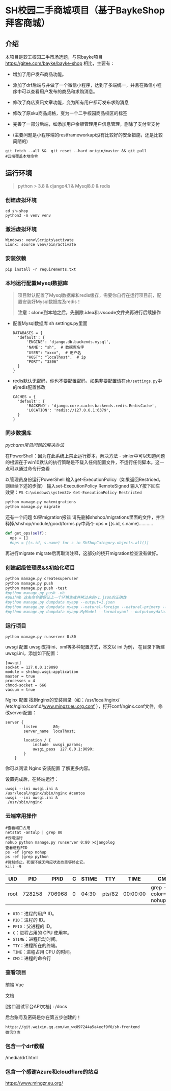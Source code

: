 # SH校园二手商城项目（基于BaykeShop拜客商城）

## 介绍

本项目是软工校园二手市场选题，与原bayke项目 https://gitee.com/bayke/bayke-shop 相比，主要有：

* 增加了用户发布商品功能。

* 添加了drf后端与并做了一个微信小程序，达到了多端统一，并且在微信小程序中可以查看用户发布的商品和求购消息。

* 修改了商店资讯文章功能，变为所有用户都可发布求购消息

* 修改了原sku商品规格，变为一个二手校园商品校区的标签

* 完善了一部分后端，如添加用户余额管理用户信息管理，删除了支付宝支付
* (主要问题是小程序端的restframeworkapi没有比较好的安全措施，还是比较简陋的)

```
git fetch --all &&  git reset --hard origin/master && git pull
#云端覆盖本地命令
```

## 运行环境

> python > 3.8 & django4.1 & Mysql8.0 & redis

### 创建虚拟环境

```
cd sh-shop
python3 -m venv venv
```

### 激活虚拟环境

```
Windows: venv\Scripts\activate
Liunx: source venv/bin/activate
```

### 安装依赖

```
pip install -r requirements.txt
```

### 本地运行配置Mysql数据库

> 项目默认配置了Mysql数据库和redis缓存，需要你自行在运行项目前，配置安装好Mysql数据库及redis！
>
> **注意：clone到本地之后，先删除.idea和.vscode文件夹再进行后续操作**

- 配置Mysql数据库
  sh settings.py里面

  ```
  DATABASES = {
    'default': {
        'ENGINE': 'django.db.backends.mysql',
        'NAME': "sh",  # 数据库名字
        "USER": "xxxx",  # 用户名
        "HOST": "localhost",  # ip
        "PORT": "3306"
    }
  }
  ```

- redis默认无密码，你也不要配置密码，如果非要配置请在`sh/settings.py`中的redis配置修改

  ```
  CACHES = {
    'default': {
        'BACKEND': 'django.core.cache.backends.redis.RedisCache',
        'LOCATION': 'redis://127.0.0.1:6379',
    }
  }
  ```

### 同步数据库

*pycharm常见问题的解决办法*

在PowerShell：因为在此系统上禁止运行脚本，解决方法 - sinler中可以知道问题的根源在于win10默认的执行策略是不载入任何配置文件，不运行任何脚本。这一点可以通过命令行查看

以管理员身份运行PowerShell
输入get-ExecutionPolicy（如果返回Restriced，则继续下述的步骤）
输入set-ExecutionPolicy RemoteSigned
输入Y按下回车
效果：`PS C:\windows\system32> Get-ExecutionPolicy
Restricted`

```bash
python manage.py makemigrations
python manage.py migrate
```
还有一个问题 如果migration报错
请先删掉shshop/migrations里面的文件，并注释掉/shshop/module/good/forms.py中两个 ops = [(s.id, s.name)...........
```python
def get_ops(self):
  ops = []
  #ops = [(s.id, s.name) for s in ShShopCategory.objects.all()]
```
再进行migrate migrate后再取消注释，这部分的绕开migration检查没有做好。

### 创建超级管理员&&初始化项目

```python
python manage.py createsuperuser
python manage.py push
python manage.py push -test
#python manage.py push -nb
#pushnb 这条命令要保证上一个环境生成并拷过来的/1.json的正确性
#python manage.py dumpdata myapp --output=1.json
#python manage.py dumpdata myapp --natural-foreign --natural-primary --output=1.json
#python manage.py dumpdata myapp.MyModel --format=yaml --output=mydata.yaml
```



### 运行项目

```
python manage.py runserver 0:80
```

uwsgi 配置
uwsgi支持ini、xml等多种配置方式，本文以 ini 为例， 在目录下新建uwsgi.ini，添加如下配置：
```
[uwsgi]
socket = 127.0.0.1:9090
module = shshop.wsgi:application
master = true
processes = 4
chmod-socket = 666
vacuum = true

```
Nginx 配置
找到nginx的安装目录（如：/usr/local/nginx/  /etc/nginx/conf.d/www.mingzr.eu.org.conf ），打开conf/nginx.conf文件，修改server配置：
```
server {
        listen       80;
        server_name  localhost;

        location / {
            include  uwsgi_params;
            uwsgi_pass  127.0.0.1:9090;
        }
    }
  ```
你可以阅读 Nginx 安装配置 了解更多内容。

设置完成后，在终端运行：
```
uwsgi --ini uwsgi.ini &
/usr/local/nginx/sbin/nginx #centos
uwsgi --ini uwsgi.ini &
 /usr/sbin/nginx
````
### 云端常用操作

```
#查看端口占用
netstat -antulp | grep 80
#云端运行
nohup python manage.py runserver 0:80 >djangolog
查看进程PID
ps -ef |grep nohup
ps -ef |grep python
#强制终止，死循环或无响应状态也能够终止它。
kill -9
```

| UID  | PID    | PPID   | C   | STIME | TTY    | TIME     | CMD                     |
| ---- | ------ | ------ | --- | ----- | ------ | -------- | ----------------------- |
| root | 728258 | 706968 | 0   | 04:30 | pts/82 | 00:00:00 | grep --color=auto nohup |

- `UID`：进程的用户 ID。
- `PID`：进程的 ID。
- `PPID`：父进程的 ID。
- `C`：进程占用的 CPU 使用率。
- `STIME`：进程启动时间。
- `TTY`：进程所在的终端。
- `TIME`：进程占用 CPU 的时间。
- `CMD`：进程的命令行

### 查看项目

前端
Vue



文档

[接口测试平台API文档] : /docs

后台账号及密码是你在第五步创建的！

```
https://git.weixin.qq.com/wx_wx897244a5a4ecf9f0/sh-frontend
微信仓库
```

### 包含一个drf教程

/media/drf.html

### 包含一个感谢Azure和cloudflare的站点

https://www.mingzr.eu.org/